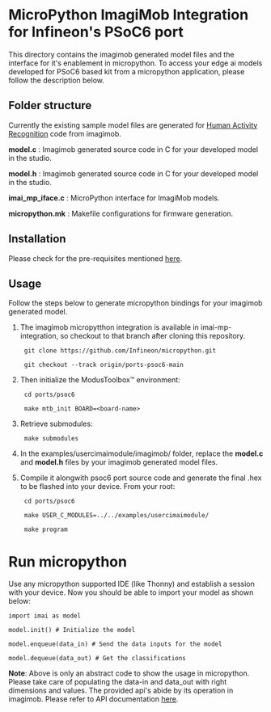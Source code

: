 # MicroPython ImagiMob Integration for Infineon's PSoC6 port

This directory contains the imagimob generated model files and the interface for it's enablement in micropython. To access your edge ai models developed for PSoC6 based kit from a micropython application, please follow the description below.

## Folder structure
Currently the existing sample model files are generated for [Human Activity Recognition](https://developer.imagimob.com/getting-started/modus-toolbox-solution-and-Imagimob-Studio#human-activity-recognition) code from imagimob.

**model.c** : Imagimob generated source code in C for your developed model in the studio.

**model.h** : Imagimob generated source code in C for your developed model in the studio.

**imai_mp_iface.c** : MicroPython interface for ImagiMob models.

**micropython.mk** : Makefile configurations for firmware generation.

## Installation

Please check for the pre-requisites mentioned [here](../../ports/psoc6/README.md#Pre-requisites).

## Usage

Follow the steps below to generate micropython bindings for your imagimob generated model.

1. The imagimob micropytthon integration is available in imai-mp-integration, so checkout to that branch after cloning this repository.

        git clone https://github.com/Infineon/micropython.git

        git checkout --track origin/ports-psoc6-main

2. Then initialize the ModusToolbox™ environment: 

        cd ports/psoc6

        make mtb_init BOARD=<board-name>

3. Retrieve submodules:

        make submodules

4. In the examples/usercimaimodule/imagimob/ folder, replace the **model.c** and **model.h** files by your imagimob generated model files.

5. Compile it alongwith psoc6 port source code and generate the final .hex to be flashed into your device. From your root:

        cd ports/psoc6
        
        make USER_C_MODULES=../../examples/usercimaimodule/

        make program

# Run micropython

Use any micropython supported IDE (like Thonny) and establish a session with your device. Now you should be able to import your model as shown below:

    import imai as model

    model.init() # Initialize the model

    model.enqueue(data_in) # Send the data inputs for the model

    model.dequeue(data_out) # Get the classifications

**Note**: Above is only an abstract code to show the usage in micropython. Please take care of populating the data-in and data_out with right dimensions and values. The provided api's abide by its operation in imagimob. Please refer to API documentation [here](https://developer.imagimob.com/edge-optimization/edge-api). 